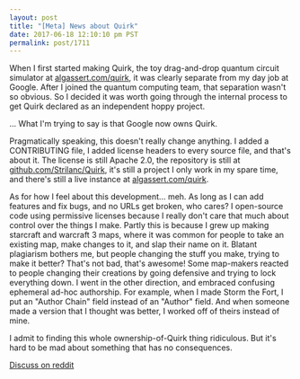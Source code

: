 ```yaml
---
layout: post
title: "[Meta] News about Quirk"
date: 2017-06-18 12:10:10 pm PST
permalink: post/1711
---
```


When I first started making Quirk, the toy drag-and-drop quantum circuit simulator at [algassert.com/quirk](http://algassert.com/quirk), it was clearly separate from my day job at Google.
After I joined the quantum computing team, that separation wasn't so obvious.
So I decided it was worth going through the internal process to get Quirk declared as an independent hoppy project.

... What I'm trying to say is that Google now owns Quirk.

Pragmatically speaking, this doesn't really change anything.
I added a CONTRIBUTING file, I added license headers to every source file, and that's about it.
The license is still Apache 2.0, the repository is still at [github.com/Strilanc/Quirk](http://github.com/Strilanc/Quirk), it's still a project I only work in my spare time, and there's still a live instance at [algassert.com/quirk](http://algassert.com/quirk).

As for how I feel about this development... meh.
As long as I can add features and fix bugs, and no URLs get broken, who cares?
I open-source code using permissive licenses because I really don't care that much about control over the things I make.
Partly this is because I grew up making starcraft and warcraft 3 maps, where it was common for people to take an existing map, make changes to it, and slap their name on it.
Blatant plagiarism bothers me, but people changing the stuff you make, trying to make it better?
That's not bad, that's awesome!
Some map-makers reacted to people changing their creations by going defensive and trying to lock everything down.
I went in the other direction, and embraced confusing ephemeral ad-hoc authorship.
For example, when I made Storm the Fort, I put an "Author Chain" field instead of an "Author" field.
And when someone made a version that I thought was better, I worked off of theirs instead of mine.

I admit to finding this whole ownership-of-Quirk thing ridiculous.
But it's hard to be mad about something that has no consequences.

[Discuss on reddit](https://www.reddit.com/r/algassert/comments/6i55ea/comment_thread_news_about_quirk/)
